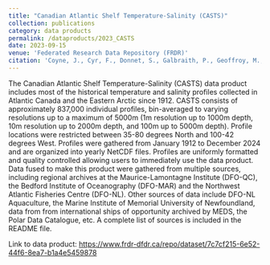 ```yaml
---
title: "Canadian Atlantic Shelf Temperature-Salinity (CASTS)"
collection: publications
category: data products
permalink: /dataproducts/2023_CASTS
date: 2023-09-15
venue: 'Federated Research Data Repository (FRDR)'
citation: 'Coyne, J., Cyr, F., Donnet, S., Galbraith, P., Geoffroy, M., Hebert, D., Layton, C., Ratsimandresy, A., Snook, S., Soontiens, N., Walkusz, W. (2023). Canadian Atlantic Shelf Temperature-Salinity (CASTS). Federated Research Data Repository. https://doi.org/10.20383/103.01191'
---
```


The Canadian Atlantic Shelf Temperature-Salinity (CASTS) data product includes most of the historical temperature and salinity profiles collected in Atlantic Canada and the Eastern Arctic since 1912. CASTS consists of approximately 837,000 individual profiles, bin-averaged to varying resolutions up to a maximum of 5000m (1m resolution up to 1000m depth, 10m resolution up to 2000m depth, and 100m up to 5000m depth). Profile locations were restricted between 35-80 degrees North and 100-42 degrees West. Profiles were gathered from January 1912 to December 2024 and are organized into yearly NetCDF files. Profiles are uniformly formatted and quality controlled allowing users to immediately use the data product. Data fused to make this product were gathered from multiple sources, including regional archives at the Maurice-Lamontagne Institute (DFO-QC), the Bedford Institute of Oceanography (DFO-MAR) and the Northwest Atlantic Fisheries Centre (DFO-NL). Other sources of data include DFO-NL Aquaculture, the Marine Institute of Memorial University of Newfoundland, data from from international ships of opportunity archived by MEDS, the Polar Data Catalogue, etc. A complete list of sources is included in the README file.

Link to data product:
https://www.frdr-dfdr.ca/repo/dataset/7c7cf215-6e52-44f6-8ea7-b1a4e5459878
